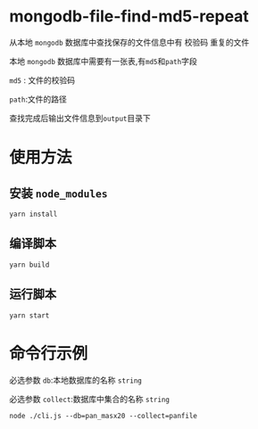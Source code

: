 # mongodb-file-find-md5-repeat

从本地 `mongodb` 数据库中查找保存的文件信息中有 校验码 重复的文件

本地 `mongodb` 数据库中需要有一张表,有`md5`和`path`字段

`md5` : 文件的校验码

`path`:文件的路径

查找完成后输出文件信息到`output`目录下

# 使用方法

## 安装 `node_modules`

```shell
yarn install
```

## 编译脚本

```shell
yarn build
```

## 运行脚本

```shell
yarn start
```

# 命令行示例

必选参数 `db`:本地数据库的名称 `string`

必选参数 `collect`:数据库中集合的名称 `string`

```shell
node ./cli.js --db=pan_masx20 --collect=panfile
```
